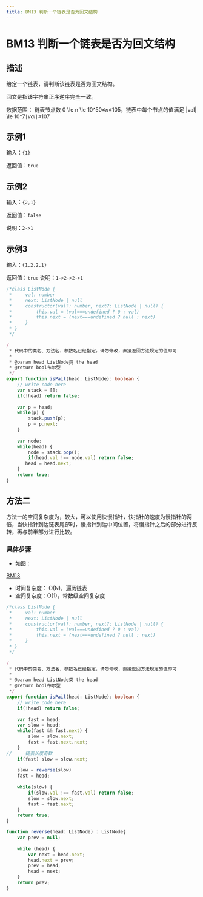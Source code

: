 ```yaml
---
title: BM13 判断一个链表是否为回文结构
---
```

# BM13 判断一个链表是否为回文结构
## 描述

给定一个链表，请判断该链表是否为回文结构。

回文是指该字符串正序逆序完全一致。

数据范围： 链表节点数 0 \le n \le 10^50≤*n*≤105，链表中每个节点的值满足 |val| \le 10^7∣*val*∣≤107

## 示例1

输入：`{1}`

返回值：`true`

## 示例2

输入：`{2,1}`

返回值：`false`

说明：`2->1`

## 示例3

输入：`{1,2,2,1}`

返回值：`true`
说明：`1->2->2->1`

```ts
/*class ListNode {
 *     val: number
 *     next: ListNode | null
 *     constructor(val?: number, next?: ListNode | null) {
 *         this.val = (val===undefined ? 0 : val)
 *         this.next = (next===undefined ? null : next)
 *     }
 * }
 */

/
 * 代码中的类名、方法名、参数名已经指定，请勿修改，直接返回方法规定的值即可
 * 
 * @param head ListNode类 the head
 * @return bool布尔型
 */
export function isPail(head: ListNode): boolean {
    // write code here
    var stack = [];
    if(!head) return false;
    
    var p = head;
    while(p) {
        stack.push(p);
        p = p.next;
    }
    
    var node;
    while(head) {
        node = stack.pop();
        if(head.val !== node.val) return false;
       head = head.next; 
    }
    return true;
}
```

## 方法二
方法一的空间复杂度为，较大，可以使用快慢指针，快指针的速度为慢指针的两倍，当快指针到达链表尾部时，慢指针到达中间位置，将慢指针之后的部分进行反转，再与前半部分进行比较。
    

### 具体步骤
    
- 如图：
    
[BM13](/BM13.png)
    
- 时间复杂度： O(N)，遍历链表
- 空间复杂度：O(1)，常数级空间复杂度

```ts
/*class ListNode {
 *     val: number
 *     next: ListNode | null
 *     constructor(val?: number, next?: ListNode | null) {
 *         this.val = (val===undefined ? 0 : val)
 *         this.next = (next===undefined ? null : next)
 *     }
 * }
 */

/
 * 代码中的类名、方法名、参数名已经指定，请勿修改，直接返回方法规定的值即可
 * 
 * @param head ListNode类 the head
 * @return bool布尔型
 */
export function isPail(head: ListNode): boolean {
    // write code here
    if(!head) return false;
    
    var fast = head;
    var slow = head;
    while(fast && fast.next) {
        slow = slow.next;
        fast = fast.next.next;
    }
//     链表长度奇数
    if(fast) slow = slow.next;
    
    slow = reverse(slow)
    fast = head;
    
    while(slow) {
        if(slow.val !== fast.val) return false;
        slow = slow.next;
        fast = fast.next;
    }
    return true;
}

function reverse(head: ListNode) : ListNode{
    var prev = null;
    
    while (head) {
        var next = head.next;
        head.next = prev;
        prev = head;
        head = next;
    }
    return prev;
}
```